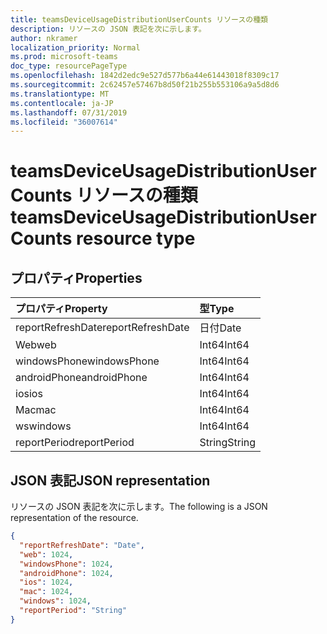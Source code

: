 ```yaml
---
title: teamsDeviceUsageDistributionUserCounts リソースの種類
description: リソースの JSON 表記を次に示します。
author: nkramer
localization_priority: Normal
ms.prod: microsoft-teams
doc_type: resourcePageType
ms.openlocfilehash: 1842d2edc9e527d577b6a44e61443018f8309c17
ms.sourcegitcommit: 2c62457e57467b8d50f21b255b553106a9a5d8d6
ms.translationtype: MT
ms.contentlocale: ja-JP
ms.lasthandoff: 07/31/2019
ms.locfileid: "36007614"
---
```

# <a name="teamsdeviceusagedistributionusercounts-resource-type"></a><span data-ttu-id="522f4-103">teamsDeviceUsageDistributionUserCounts リソースの種類</span><span class="sxs-lookup"><span data-stu-id="522f4-103">teamsDeviceUsageDistributionUserCounts resource type</span></span>

## <a name="properties"></a><span data-ttu-id="522f4-104">プロパティ</span><span class="sxs-lookup"><span data-stu-id="522f4-104">Properties</span></span>

| <span data-ttu-id="522f4-105">プロパティ</span><span class="sxs-lookup"><span data-stu-id="522f4-105">Property</span></span>          | <span data-ttu-id="522f4-106">型</span><span class="sxs-lookup"><span data-stu-id="522f4-106">Type</span></span>   |
| :---------------- | :----- |
| <span data-ttu-id="522f4-107">reportRefreshDate</span><span class="sxs-lookup"><span data-stu-id="522f4-107">reportRefreshDate</span></span> | <span data-ttu-id="522f4-108">日付</span><span class="sxs-lookup"><span data-stu-id="522f4-108">Date</span></span>   |
| <span data-ttu-id="522f4-109">Web</span><span class="sxs-lookup"><span data-stu-id="522f4-109">web</span></span>               | <span data-ttu-id="522f4-110">Int64</span><span class="sxs-lookup"><span data-stu-id="522f4-110">Int64</span></span>  |
| <span data-ttu-id="522f4-111">windowsPhone</span><span class="sxs-lookup"><span data-stu-id="522f4-111">windowsPhone</span></span>      | <span data-ttu-id="522f4-112">Int64</span><span class="sxs-lookup"><span data-stu-id="522f4-112">Int64</span></span>  |
| <span data-ttu-id="522f4-113">androidPhone</span><span class="sxs-lookup"><span data-stu-id="522f4-113">androidPhone</span></span>      | <span data-ttu-id="522f4-114">Int64</span><span class="sxs-lookup"><span data-stu-id="522f4-114">Int64</span></span>  |
| <span data-ttu-id="522f4-115">ios</span><span class="sxs-lookup"><span data-stu-id="522f4-115">ios</span></span>               | <span data-ttu-id="522f4-116">Int64</span><span class="sxs-lookup"><span data-stu-id="522f4-116">Int64</span></span>  |
| <span data-ttu-id="522f4-117">Mac</span><span class="sxs-lookup"><span data-stu-id="522f4-117">mac</span></span>               | <span data-ttu-id="522f4-118">Int64</span><span class="sxs-lookup"><span data-stu-id="522f4-118">Int64</span></span>  |
| <span data-ttu-id="522f4-119">ws</span><span class="sxs-lookup"><span data-stu-id="522f4-119">windows</span></span>           | <span data-ttu-id="522f4-120">Int64</span><span class="sxs-lookup"><span data-stu-id="522f4-120">Int64</span></span>  |
| <span data-ttu-id="522f4-121">reportPeriod</span><span class="sxs-lookup"><span data-stu-id="522f4-121">reportPeriod</span></span>      | <span data-ttu-id="522f4-122">String</span><span class="sxs-lookup"><span data-stu-id="522f4-122">String</span></span> |

## <a name="json-representation"></a><span data-ttu-id="522f4-123">JSON 表記</span><span class="sxs-lookup"><span data-stu-id="522f4-123">JSON representation</span></span>

<span data-ttu-id="522f4-124">リソースの JSON 表記を次に示します。</span><span class="sxs-lookup"><span data-stu-id="522f4-124">The following is a JSON representation of the resource.</span></span>

<!-- {
  "blockType": "resource",
  "@odata.type": "microsoft.graph.teamsDeviceUsageDistributionUserCounts"
} -->

```json
{
  "reportRefreshDate": "Date", 
  "web": 1024, 
  "windowsPhone": 1024, 
  "androidPhone": 1024, 
  "ios": 1024, 
  "mac": 1024, 
  "windows": 1024, 
  "reportPeriod": "String"
}
```
